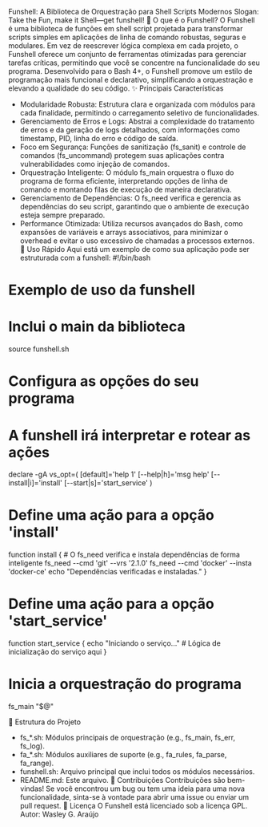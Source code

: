 Funshell: A Biblioteca de Orquestração para Shell Scripts Modernos
Slogan: Take the Fun, make it Shell—get funshell!
🎯 O que é o Funshell?
O Funshell é uma biblioteca de funções em shell script projetada para transformar scripts simples em aplicações de linha de comando robustas, seguras e modulares. Em vez de reescrever lógica complexa em cada projeto, o Funshell oferece um conjunto de ferramentas otimizadas para gerenciar tarefas críticas, permitindo que você se concentre na funcionalidade do seu programa.
Desenvolvido para o Bash 4+, o Funshell promove um estilo de programação mais funcional e declarativo, simplificando a orquestração e elevando a qualidade do seu código.
✨ Principais Características
 * Modularidade Robusta: Estrutura clara e organizada com módulos para cada finalidade, permitindo o carregamento seletivo de funcionalidades.
 * Gerenciamento de Erros e Logs: Abstrai a complexidade do tratamento de erros e da geração de logs detalhados, com informações como timestamp, PID, linha do erro e código de saída.
 * Foco em Segurança: Funções de sanitização (fs_sanit) e controle de comandos (fs_uncommand) protegem suas aplicações contra vulnerabilidades como injeção de comandos.
 * Orquestração Inteligente: O módulo fs_main orquestra o fluxo do programa de forma eficiente, interpretando opções de linha de comando e montando filas de execução de maneira declarativa.
 * Gerenciamento de Dependências: O fs_need verifica e gerencia as dependências do seu script, garantindo que o ambiente de execução esteja sempre preparado.
 * Performance Otimizada: Utiliza recursos avançados do Bash, como expansões de variáveis e arrays associativos, para minimizar o overhead e evitar o uso excessivo de chamadas a processos externos.
🚀 Uso Rápido
Aqui está um exemplo de como sua aplicação pode ser estruturada com a funshell:
#!/bin/bash
# Exemplo de uso da funshell

# Inclui o main da biblioteca
source funshell.sh

# Configura as opções do seu programa
# A funshell irá interpretar e rotear as ações
declare -gA vs_opt=(
    [default]='help 1'
    [--help|h]='msg help'
    [--install|i]='install'
    [--start|s]='start_service'
)

# Define uma ação para a opção 'install'
function install {
    # O fs_need verifica e instala dependências de forma inteligente
    fs_need --cmd 'git' --vrs '2.1.0'
    fs_need --cmd 'docker' --insta 'docker-ce'
    echo "Dependências verificadas e instaladas."
}

# Define uma ação para a opção 'start_service'
function start_service {
    echo "Iniciando o serviço..."
    # Lógica de inicialização do serviço aqui
}

# Inicia a orquestração do programa
fs_main "$@"

📂 Estrutura do Projeto
 * fs_*.sh: Módulos principais de orquestração (e.g., fs_main, fs_err, fs_log).
 * fa_*.sh: Módulos auxiliares de suporte (e.g., fa_rules, fa_parse, fa_range).
 * funshell.sh: Arquivo principal que inclui todos os módulos necessários.
 * README.md: Este arquivo.
🤝 Contribuições
Contribuições são bem-vindas! Se você encontrou um bug ou tem uma ideia para uma nova funcionalidade, sinta-se à vontade para abrir uma issue ou enviar um pull request.
📜 Licença
O Funshell está licenciado sob a licença GPL.
Autor: Wasley G. Araújo
